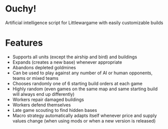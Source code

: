 # Ouchy!
Artificial intelligence script for Littlewargame with easily customizable builds

# Features
* Supports all units (except the airship and bird) and buildings
* Expands (creates a new base) whenever appropriate
* Abandons depleted goldmines
* Can be used to play against any number of AI or human opponents, teams or mixed teams
* Chooses randomly one of 6 starting build orders at each game
* Highly random (even games on the same map and same starting build will always end up differently)
* Workers repair damaged buildings
* Workers defend themselves
* Late game scouting to find hidden bases
* Macro strategy automatically adapts itself whenever price and supply values change (when using mods or when a new version is released)
